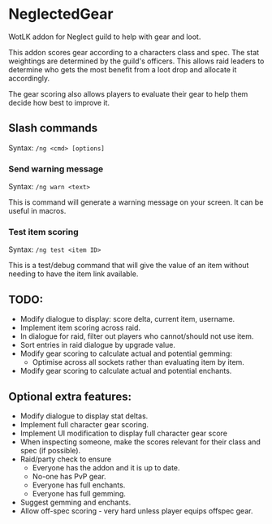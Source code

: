 # NeglectedGear
WotLK addon for Neglect guild to help with gear and loot.

This addon scores gear according to a characters class and spec. The stat weightings are determined by the guild's officers. This allows raid leaders to determine who gets the most benefit from a loot drop and allocate it accordingly.

The gear scoring also allows players to evaluate their gear to help them decide how best to improve it.

## Slash commands

Syntax: `/ng <cmd> [options]`

### Send warning message

Syntax: `/ng warn <text>`

This is command will generate a warning message on your screen. It can be useful in macros.

### Test item scoring

Syntax: `/ng test <item ID>`

This is a test/debug command that will give the value of an item without needing to have the item link available.

## TODO:
* Modify dialogue to display: score delta, current item, username.
* Implement item scoring across raid.
* In dialogue for raid, filter out players who cannot/should not use item.
* Sort entries in raid dialogue by upgrade value.
* Modify gear scoring to calculate actual and potential gemming:
  * Optimise across all sockets rather than evaluating item by item.
* Modify gear scoring to calculate actual and potential enchants.

## Optional extra features:
* Modify dialogue to display stat deltas.
* Implement full character gear scoring.
* Implement UI modification to display full character gear score
* When inspecting someone, make the scores relevant for their class and spec (if possible).
* Raid/party check to ensure
  * Everyone has the addon and it is up to date.
  * No-one has PvP gear.
  * Everyone has full enchants.
  * Everyone has full gemming.
* Suggest gemming and enchants.
* Allow off-spec scoring - very hard unless player equips offspec gear.

